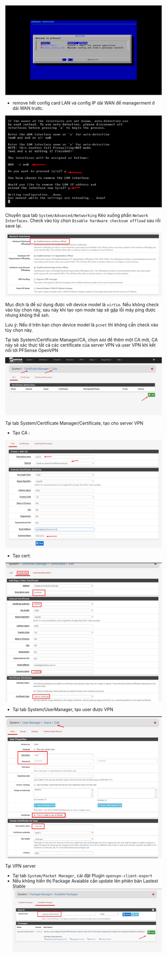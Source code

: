 
![](images/pf_1.png)

- remove hết config card LAN và config IP dải WAN để managerment ở dải WAN trước.

![](images/pf_4.png)

Chuyển qua tab `System/Advanced/Networking`
Kéo xuống phần `Network Interfaces`. Check vào tùy chọn `Disable hardware checksum offload` sau rồi save lại.

![](images/pf_3.png)

Mục đích là để sử dụng được với device model là `virtio`. Nếu không check vào tùy chọn này, sau này khi tạo vpn mode tap sẽ gặp lỗi máy ping được nhưng không thể ssh.

Lưu ý: Nếu ở trên bạn chọn device model là `pcnet` thì không cần check vào tùy chọn này.

Tại tab System/Certificate Manager/CA, chọn `Add` để thêm một CA mới, CA này sẽ xác thực tất cả các certificate của server VPN và user VPN khi kết nối tới PFSense OpenVPN


![](images/pf_5.png)

Tại tab System/Certificate Manager/Certificate, tạo cho server VPN
- Tạo CA :

![](images/pf_6.png)

- Tạo cert:

![](images/pf_7.png)

- Tại tab System/UserManager, tạo user được VPN

![](images/pf_9.png)

Tại VPN server 
- Tại tab `System/Packet Manager`, cài đặt Plugin `openvpn-client-export`
- Nếu không hiển thị Package Avaiable cần update lên phiên bản Lastest Stable
![](images/pf_10.png)






